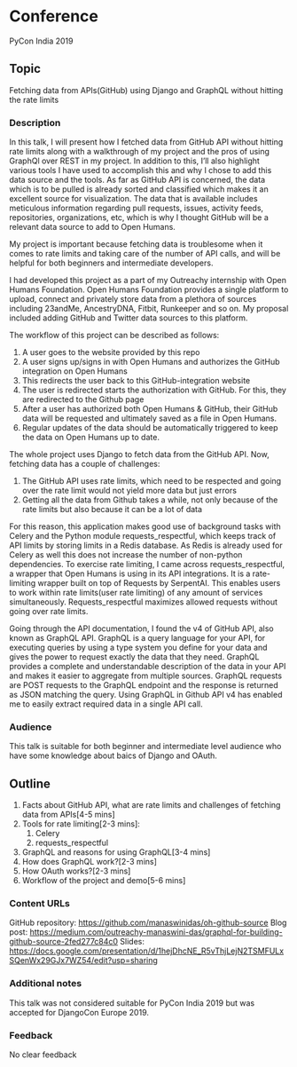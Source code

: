 # Conference
PyCon India 2019

## Topic
Fetching data from APIs(GitHub) using Django and GraphQL without hitting the rate limits 

### Description
In this talk, I will present how I fetched data from GitHub API without hitting rate limits along with a walkthrough of my project and the pros of using GraphQl over REST in my project. In addition to this, I’ll also highlight various tools I have used to accomplish this and why I chose to add this data source and the tools. As far as GitHub API is concerned, the data which is to be pulled is already sorted and classified which makes it an excellent source for visualization. The data that is available includes meticulous information regarding pull requests, issues, activity feeds, repositories, organizations, etc, which is why I thought GitHub will be a relevant data source to add to Open Humans.

My project is important because fetching data is troublesome when it comes to rate limits and taking care of the number of API calls, and will be helpful for both beginners and intermediate developers.

I had developed this project as a part of my Outreachy internship with Open Humans Foundation. Open Humans Foundation provides a single platform to upload, connect and privately store data from a plethora of sources including 23andMe, AncestryDNA, Fitbit, Runkeeper and so on. My proposal included adding GitHub and Twitter data sources to this platform.

The workflow of this project can be described as follows:

1. A user goes to the website provided by this repo
2. A user signs up/signs in with Open Humans and authorizes the GitHub integration on Open Humans
3. This redirects the user back to this GitHub-integration website
4. The user is redirected starts the authorization with GitHub. For this, they are redirected to the Github page
5. After a user has authorized both Open Humans & GitHub, their GitHub data will be requested and ultimately saved as a file in Open Humans.
6. Regular updates of the data should be automatically triggered to keep the data on Open Humans up to date.

The whole project uses Django to fetch data from the GitHub API. Now, fetching data has a couple of challenges:

1. The GitHub API uses rate limits, which need to be respected and going over the rate limit would not yield more data but just errors
2. Getting all the data from Github takes a while, not only because of the rate limits but also because it can be a lot of data

For this reason, this application makes good use of background tasks with Celery and the Python module requests_respectful, which keeps track of API limits by storing limits in a Redis database. As Redis is already used for Celery as well this does not increase the number of non-python dependencies. To exercise rate limiting, I came across requests_respectful, a wrapper that Open Humans is using in its API integrations. It is a rate-limiting wrapper built on top of Requests by SerpentAI. This enables users to work within rate limits(user rate limiting) of any amount of services simultaneously. Requests_respectful maximizes allowed requests without going over rate limits.

Going through the API documentation, I found the v4 of GitHub API, also known as GraphQL API. GraphQL is a query language for your API, for executing queries by using a type system you define for your data and gives the power to request exactly the data that they need. GraphQL provides a complete and understandable description of the data in your API and makes it easier to aggregate from multiple sources. GraphQL requests are POST requests to the GraphQL endpoint and the response is returned as JSON matching the query. Using GraphQL in Github API v4 has enabled me to easily extract required data in a single API call.

### Audience
This talk is suitable for both beginner and intermediate level audience who have some knowledge about baics of Django and OAuth.

## Outline
1. Facts about GitHub API, what are rate limits and challenges of fetching data from APIs[4-5 mins]
2. Tools for rate limiting[2-3 mins]:
    1. Celery
    2. requests_respectful
3. GraphQL and reasons for using GraphQL[3-4 mins]
4. How does GraphQL work?[2-3 mins]
5. How OAuth works?[2-3 mins]
6. Workflow of the project and demo[5-6 mins]

### Content URLs
GitHub repository: https://github.com/manaswinidas/oh-github-source
Blog post: https://medium.com/outreachy-manaswini-das/graphql-for-building-github-source-2fed277c84c0
Slides: https://docs.google.com/presentation/d/1hejDhcNE_R5vThjLejN2TSMFULxSQenWx29GJx7WZ54/edit?usp=sharing

### Additional notes
This talk was not considered suitable for PyCon India 2019 but was accepted for DjangoCon Europe 2019. 

### Feedback
No clear feedback
